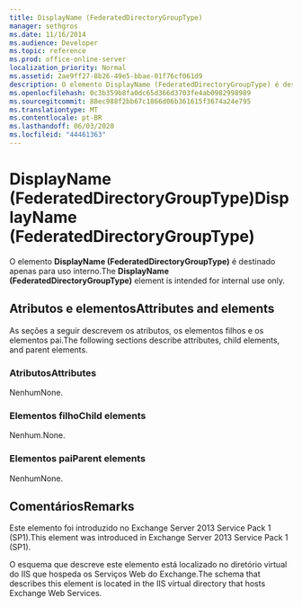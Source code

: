 ```yaml
---
title: DisplayName (FederatedDirectoryGroupType)
manager: sethgros
ms.date: 11/16/2014
ms.audience: Developer
ms.topic: reference
ms.prod: office-online-server
localization_priority: Normal
ms.assetid: 2ae9ff27-8b26-49e5-bbae-01f76cf061d9
description: O elemento DisplayName (FederatedDirectoryGroupType) é destinado apenas para uso interno.
ms.openlocfilehash: 0c3b359b8fa0dc65d366d3703fe4ab0982998989
ms.sourcegitcommit: 88ec988f2bb67c1866d06b361615f3674a24e795
ms.translationtype: MT
ms.contentlocale: pt-BR
ms.lasthandoff: 06/03/2020
ms.locfileid: "44461363"
---
```

# <a name="displayname-federateddirectorygrouptype"></a><span data-ttu-id="dcee2-103">DisplayName (FederatedDirectoryGroupType)</span><span class="sxs-lookup"><span data-stu-id="dcee2-103">DisplayName (FederatedDirectoryGroupType)</span></span>

<span data-ttu-id="dcee2-104">O elemento **DisplayName (FederatedDirectoryGroupType)** é destinado apenas para uso interno.</span><span class="sxs-lookup"><span data-stu-id="dcee2-104">The **DisplayName (FederatedDirectoryGroupType)** element is intended for internal use only.</span></span> 

## <a name="attributes-and-elements"></a><span data-ttu-id="dcee2-105">Atributos e elementos</span><span class="sxs-lookup"><span data-stu-id="dcee2-105">Attributes and elements</span></span>

<span data-ttu-id="dcee2-106">As seções a seguir descrevem os atributos, os elementos filhos e os elementos pai.</span><span class="sxs-lookup"><span data-stu-id="dcee2-106">The following sections describe attributes, child elements, and parent elements.</span></span>
  
### <a name="attributes"></a><span data-ttu-id="dcee2-107">Atributos</span><span class="sxs-lookup"><span data-stu-id="dcee2-107">Attributes</span></span>

<span data-ttu-id="dcee2-108">Nenhum</span><span class="sxs-lookup"><span data-stu-id="dcee2-108">None.</span></span>
  
### <a name="child-elements"></a><span data-ttu-id="dcee2-109">Elementos filho</span><span class="sxs-lookup"><span data-stu-id="dcee2-109">Child elements</span></span>

<span data-ttu-id="dcee2-110">Nenhum.</span><span class="sxs-lookup"><span data-stu-id="dcee2-110">None.</span></span>
  
### <a name="parent-elements"></a><span data-ttu-id="dcee2-111">Elementos pai</span><span class="sxs-lookup"><span data-stu-id="dcee2-111">Parent elements</span></span>

<span data-ttu-id="dcee2-112">Nenhum</span><span class="sxs-lookup"><span data-stu-id="dcee2-112">None.</span></span>
  
## <a name="remarks"></a><span data-ttu-id="dcee2-113">Comentários</span><span class="sxs-lookup"><span data-stu-id="dcee2-113">Remarks</span></span>

<span data-ttu-id="dcee2-114">Este elemento foi introduzido no Exchange Server 2013 Service Pack 1 (SP1).</span><span class="sxs-lookup"><span data-stu-id="dcee2-114">This element was introduced in Exchange Server 2013 Service Pack 1 (SP1).</span></span>
  
<span data-ttu-id="dcee2-115">O esquema que descreve este elemento está localizado no diretório virtual do IIS que hospeda os Serviços Web do Exchange.</span><span class="sxs-lookup"><span data-stu-id="dcee2-115">The schema that describes this element is located in the IIS virtual directory that hosts Exchange Web Services.</span></span>
  

